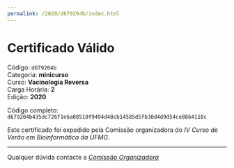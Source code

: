 ```yaml
---
permalink: /2020/d679204b/index.html
---
```


# Certificado Válido

Código: `d679204b`<br>
Categoria: **minicurso**<br>
Curso: **Vacinologia Reversa**<br>
Carga Horária: **2**<br>
Edição: **2020**<br>


Código completo: `d679204b435dc726f1e6a08510f9494d48cb14585d5fb30d4d9d54ce8864118c`


Este certificado foi expedido pela Comissão organizadora do *IV Curso de Verão em Bioinformática da UFMG*.

----

Qualquer dúvida contacte a [_Comissão Organizadora_](<mailto:cursobioinfoufmg@gmail.com$subject=[Certificados]>)

